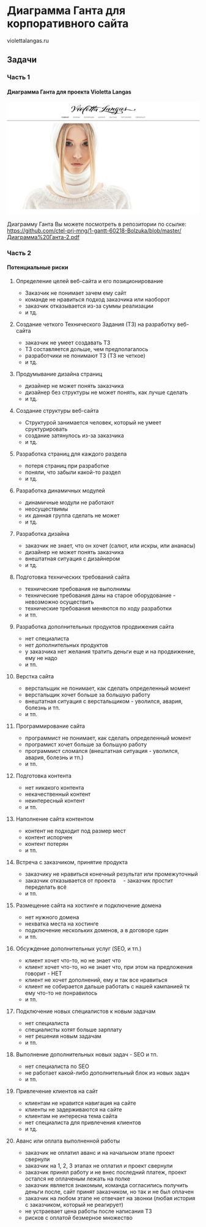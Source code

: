 <h1>Диаграмма Ганта для корпоративного сайта</h1>

violettalangas.ru



<h2>Задачи</h2>

<h3>Часть 1</h3> 
<h4>Диаграмма Ганта для проекта Violetta Langas</h4>

![Иллюстрация к проекту](https://github.com/ctel-prj-mng/1-gantt-60218-Bolzuka/blob/master/Снимок%20экрана%202018-02-06%20в%2015.52.52.png)

Диаграмму Ганта Вы можете посмотреть в репозитории по ссылке: <br>
https://github.com/ctel-prj-mng/1-gantt-60218-Bolzuka/blob/master/Диаграмма%20Ганта-2.pdf


<h3>Часть 2</h3>
<h4>Потенциальные риски</h4>

1) Определение целей веб-сайта и его позиционирование
    - Заказчик не понимает зачем ему сайт
    - команде не нравиться подход заказчика или наоборот 
    - заказчик отказывается из-за суммы реализации
    - и тд.
    
2) Создание четкого Технического Задания (ТЗ) на разработку веб-сайта
    - заказчик не умеет создавать ТЗ
    - ТЗ составляется дольше, чем предполагалось
    - разработчики не понимают ТЗ (ТЗ не четкое) 
    - и тд.
    
3) Продумывание дизайна страниц
    - дизайнер не может понять заказчика
    - дизайнер без структуры не может понять, как лучше сделать
    - и тд.
    
4) Создание структуры веб-сайта
    - Структурой занимается человек, который не умеет сруктурировать
    - создание затянулось из-за заказчика
    - и тд.
    
5) Разработка страниц для каждого раздела
    - потеря страниц при разработке
    - поняли, что забыли какой-то раздел
    - и тд.
    
6) Разработка динамичных модулей
    - динамичные модули не работают
    - неосуществимы
    - их данная группа сделать не может
    - и тд.
   
7) Разработка дизайна
    - заказчик не знает, что он хочет (салют, или искры, или ананасы)
    - дизайнер не может понять заказчика
    - внештатная ситуация с дизайнером
    - и тд.

8) Подготовка технических требований сайта
    - технические требования не выполнимы
    - технические требования даны на старое оборудование - невозможно осуществить
    - технические требования меняются по ходу разработки
    - и тп.
    
9) Разработка дополнительных продуктов продвижения сайта
   - нет специалиста
   - нет дополнительных продуктов
   - у заказчика нет желания тратить деньги еще и на продвижение, ему не надо
    - и тп.
    
10) Верстка сайта
    - верстальщик не понимает, как сделать определенный момент
    - верстальщик хочет больше за большую работу
    - внештатная ситуация с верстальщиком - уволился, авария, болезнь и тп.
    - и тп.
    
11) Программирование сайта
    - программист не понимает, как сделать определенный момент
    - програмист хочет больше за большую работу
    - программист сломался (внештатная ситуация - уволился, авария, болезнь и тп.)
    - и тп.
    
12) Подготовка контента
    - нет никакого контента
    - некачественный контент
    - неинтересный контент
    - и тп.
    
13) Наполнение сайта контентом
    - контент не подходит под размер мест
    - контент испорчен
    - контент потерян
    - и тп.
    
14) Встреча с заказчиком, принятие продукта
     - заказчику не нравиться конечный результат или промежуточный
     - заказчик отказывается от проекта
     - заказчик простит переделать всё
     - и тп.
     
15) Размещение сайта на хостинге и подключение домена
     - нет нужного домена
     - нехватка места на хостинге
     - подключение нескольких доменов, а в договоре один
     - и тп.
     
16) Обсуждение дополнительных услуг (SEO, и тп.)
     - клиент хочет что-то, но не знает что
     - клиент хочет что-то, но не знает что, при этом на предложения говорит - НЕТ
     - клиент не хочет дополнений, ему и так все нравиться
     - клиент не собирается дальше работать с нашей кампанией тк ему что-то не понравилось
     - и тп.
     
17) Подключение новых специалистов к новым задачам
     - нет специалиста
     - специалисты хотят больше зарплату
     - нет решения новым задачам
     - и тп.
     
18) Выполнение дополнительных новых задач - SEO и тп.
     - нет специалиста по SEO
     - не работает какой-либо дополнительный блок из новых задач
     - и тп.
     
19) Привлечение клиентов на сайт
     - клиентам не нравится навигация на сайте
     - клиенты не задерживаются на сайте
     - клиентам не интересна тема сайта
     - нет специалиста для привлечения клиентов
     - и тд.
     
20) Аванс или оплата выполненной работы
     - заказчик не оплатил аванс и на начальном этапе проект свернули
     - заказчик на 1, 2, 3 этапах не оплатил и проект свернули
     - заказчик принял работу и не внес последний платеж, проект остался не оплаченым лежать на полке
     - заказчик является знакомым, команда согласились получить деньги после, сайт принят заказчиком, но так и не был оплачен
     - заказчик на любом этапе не отвечает на звонки (любая история с заказчиком, который не реагирует)
     - не устраевает цена работы после написания ТЗ
     - рисков с оплатой безмерное множество 













